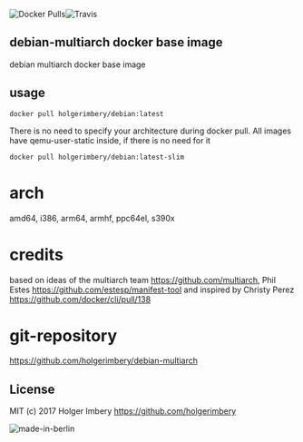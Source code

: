 ![Docker Pulls](https://img.shields.io/docker/pulls/holgerimbery/debian.svg)![Travis](https://img.shields.io/travis/holgerimbery/debian_multiarch.svg)
## debian-multiarch docker base image
debian multiarch docker base image

## usage 
```
docker pull holgerimbery/debian:latest
```

There is no need to specify your architecture during docker pull.
All images have qemu-user-static inside, if there is no need for it 
 
```
docker pull holgerimbery/debian:latest-slim
```

# arch
amd64, i386, arm64, armhf, ppc64el, s390x


# credits
based on ideas of the multiarch team https://github.com/multiarch, Phil Estes https://github.com/estesp/manifest-tool and inspired by Christy Perez https://github.com/docker/cli/pull/138

# git-repository
https://github.com/holgerimbery/debian-multiarch

## License
MIT (c) 2017 Holger Imbery https://github.com/holgerimbery

![made-in-berlin](https://github.com/holgerimbery/environment/raw/master/made-in-berlin-badge_small.png)
